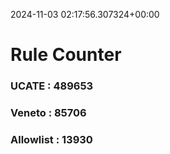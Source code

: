 2024-11-03 02:17:56.307324+00:00
# Rule Counter 
 ### UCATE : 489653

 ### Veneto : 85706

 ### Allowlist : 13930
